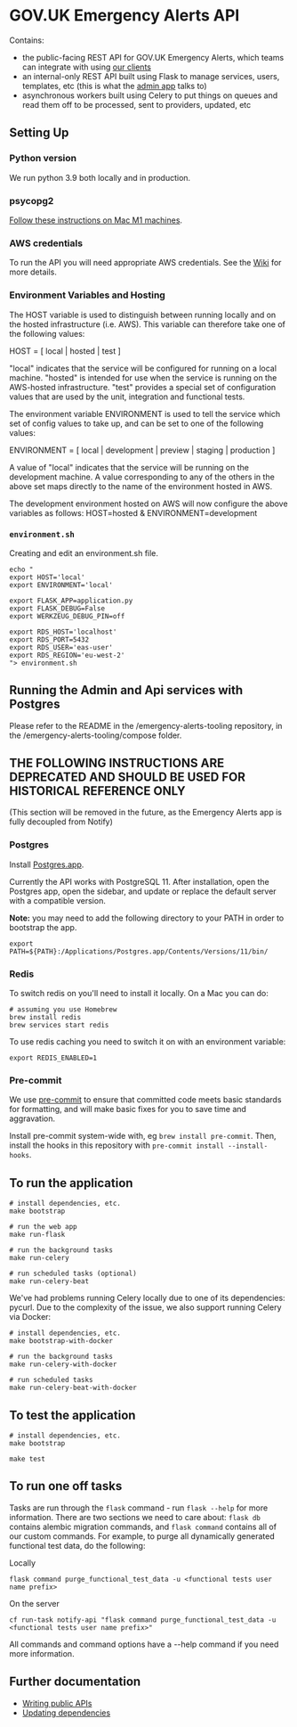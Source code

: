 # GOV.UK Emergency Alerts API

Contains:
- the public-facing REST API for GOV.UK Emergency Alerts, which teams can integrate with using [our clients](https://www.notifications.service.gov.uk/documentation)
- an internal-only REST API built using Flask to manage services, users, templates, etc (this is what the [admin app](http://github.com/alphagov/emergency-alerts-admin) talks to)
- asynchronous workers built using Celery to put things on queues and read them off to be processed, sent to providers, updated, etc

## Setting Up

### Python version

We run python 3.9 both locally and in production.

### psycopg2

[Follow these instructions on Mac M1 machines](https://github.com/psycopg/psycopg2/issues/1216#issuecomment-1068150544).

### AWS credentials

To run the API you will need appropriate AWS credentials. See the [Wiki](https://github.com/alphagov/notifications-manuals/wiki/aws-accounts#how-to-set-up-local-development) for more details.

### Environment Variables and Hosting

The HOST variable is used to distinguish between running locally and on the hosted infrastructure (i.e. AWS). This variable can therefore take one of the following values:

HOST = [ local | hosted | test ]

"local" indicates that the service will be configured for running on a local machine. "hosted" is intended for use when the service is running on the AWS-hosted infrastructure. "test" provides a special set of configuration values that are used by the unit, integration and functional tests.

The environment variable ENVIRONMENT is used to tell the service which set of config values to take up, and can be set to one of the following values:

ENVIRONMENT = [ local | development | preview | staging | production ]

A value of "local" indicates that the service will be running on the development machine. A value corresponding to any of the others in the above set maps directly to the name of the environment hosted in AWS.

The development environment hosted on AWS will now configure the above variables as follows:
HOST=hosted & ENVIRONMENT=development


### `environment.sh`

Creating and edit an environment.sh file.

```
echo "
export HOST='local'
export ENVIRONMENT='local'

export FLASK_APP=application.py
export FLASK_DEBUG=False
export WERKZEUG_DEBUG_PIN=off

export RDS_HOST='localhost'
export RDS_PORT=5432
export RDS_USER='eas-user'
export RDS_REGION='eu-west-2'
"> environment.sh
```

## Running the Admin and Api services with Postgres

Please refer to the README in the /emergency-alerts-tooling repository, in the /emergency-alerts-tooling/compose folder.


## THE FOLLOWING INSTRUCTIONS ARE DEPRECATED AND SHOULD BE USED FOR HISTORICAL REFERENCE ONLY
(This section will be removed in the future, as the Emergency Alerts app is fully decoupled from Notify)

### Postgres

Install [Postgres.app](http://postgresapp.com/).

Currently the API works with PostgreSQL 11. After installation, open the Postgres app, open the sidebar, and update or replace the default server with a compatible version.

**Note:** you may need to add the following directory to your PATH in order to bootstrap the app.

```
export PATH=${PATH}:/Applications/Postgres.app/Contents/Versions/11/bin/
```

### Redis

To switch redis on you'll need to install it locally. On a Mac you can do:

```
# assuming you use Homebrew
brew install redis
brew services start redis
```

To use redis caching you need to switch it on with an environment variable:

```
export REDIS_ENABLED=1
```

### Pre-commit

We use [pre-commit](https://pre-commit.com/) to ensure that committed code meets basic standards for formatting, and will make basic fixes for you to save time and aggravation.

Install pre-commit system-wide with, eg `brew install pre-commit`. Then, install the hooks in this repository with `pre-commit install --install-hooks`.

##  To run the application

```
# install dependencies, etc.
make bootstrap

# run the web app
make run-flask

# run the background tasks
make run-celery

# run scheduled tasks (optional)
make run-celery-beat
```

We've had problems running Celery locally due to one of its dependencies: pycurl. Due to the complexity of the issue, we also support running Celery via Docker:

```
# install dependencies, etc.
make bootstrap-with-docker

# run the background tasks
make run-celery-with-docker

# run scheduled tasks
make run-celery-beat-with-docker
```

##  To test the application

```
# install dependencies, etc.
make bootstrap

make test
```

## To run one off tasks

Tasks are run through the `flask` command - run `flask --help` for more information. There are two sections we need to
care about: `flask db` contains alembic migration commands, and `flask command` contains all of our custom commands. For
example, to purge all dynamically generated functional test data, do the following:

Locally
```
flask command purge_functional_test_data -u <functional tests user name prefix>
```

On the server
```
cf run-task notify-api "flask command purge_functional_test_data -u <functional tests user name prefix>"
```

All commands and command options have a --help command if you need more information.

## Further documentation

- [Writing public APIs](docs/writing-public-apis.md)
- [Updating dependencies](https://github.com/alphagov/notifications-manuals/wiki/Dependencies)
